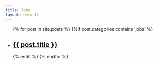```yaml
---
title: Jobs
layout: default
---
```

<ul class="post-list">
  {% for post in site.posts %}
    {%if post.categories contains 'jobs' %}
        <li>
          <h2>
            <a class="post-link" href="{{ post.url | prepend: site.baseurl }}">{{ post.title }}</a>
          </h2>
        </li>
    {% endif %}
  {% endfor %}
</ul>
